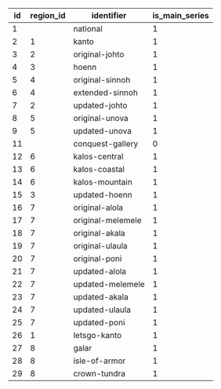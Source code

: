 | id | region_id |    identifier     | is_main_series |
|----|-----------|-------------------|----------------|
| 1  |           | national          | 1              |
| 2  | 1         | kanto             | 1              |
| 3  | 2         | original-johto    | 1              |
| 4  | 3         | hoenn             | 1              |
| 5  | 4         | original-sinnoh   | 1              |
| 6  | 4         | extended-sinnoh   | 1              |
| 7  | 2         | updated-johto     | 1              |
| 8  | 5         | original-unova    | 1              |
| 9  | 5         | updated-unova     | 1              |
| 11 |           | conquest-gallery  | 0              |
| 12 | 6         | kalos-central     | 1              |
| 13 | 6         | kalos-coastal     | 1              |
| 14 | 6         | kalos-mountain    | 1              |
| 15 | 3         | updated-hoenn     | 1              |
| 16 | 7         | original-alola    | 1              |
| 17 | 7         | original-melemele | 1              |
| 18 | 7         | original-akala    | 1              |
| 19 | 7         | original-ulaula   | 1              |
| 20 | 7         | original-poni     | 1              |
| 21 | 7         | updated-alola     | 1              |
| 22 | 7         | updated-melemele  | 1              |
| 23 | 7         | updated-akala     | 1              |
| 24 | 7         | updated-ulaula    | 1              |
| 25 | 7         | updated-poni      | 1              |
| 26 | 1         | letsgo-kanto      | 1              |
| 27 | 8         | galar             | 1              |
| 28 | 8         | isle-of-armor     | 1              |
| 29 | 8         | crown-tundra      | 1              |
